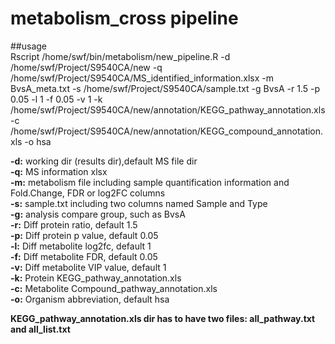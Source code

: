 # metabolism_cross pipeline

##usage  
Rscript /home/swf/bin/metabolism/new_pipeline.R -d /home/swf/Project/S9540CA/new -q /home/swf/Project/S9540CA/MS_identified_information.xlsx -m BvsA_meta.txt -s /home/swf/Project/S9540CA/sample.txt -g BvsA -r 1.5 -p 0.05 -l 1 -f 0.05 -v 1 -k /home/swf/Project/S9540CA/new/annotation/KEGG_pathway_annotation.xls -c /home/swf/Project/S9540CA/new/annotation/KEGG_compound_annotation.xls -o hsa   

**-d:** working dir (results dir),default MS file dir  
**-q:** MS information xlsx  
**-m:** metabolism file including sample quantification information and Fold.Change, FDR or log2FC columns  
**-s:** sample.txt including two columns named Sample and Type  
**-g:** analysis compare group, such as BvsA  
**-r:** Diff protein ratio, default 1.5  
**-p:** Diff protein p value, default 0.05  
**-l:** Diff metabolite log2fc, default 1  
**-f:** Diff metabolite FDR, default 0.05  
**-v:** Diff metabolite VIP value, default 1  
**-k:** Protein KEGG_pathway_annotation.xls  
**-c:** Metabolite Compound_pathway_annotation.xls  
**-o:** Organism abbreviation, default hsa  

**KEGG_pathway_annotation.xls dir has to have two files: all_pathway.txt and all_list.txt**
